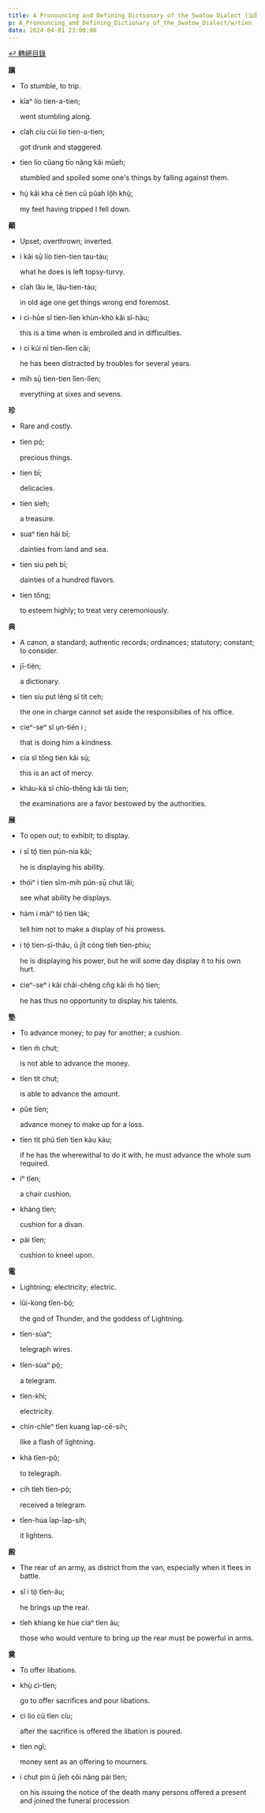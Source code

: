 ```yaml
---
title: A Pronouncing and Defining Dictionary of the Swatow Dialect (汕頭方言音義字典) / tien
p: A_Pronouncing_and_Defining_Dictionary_of_the_Swatow_Dialect/w/tien
date: 2024-04-01 23:00:00
---
```


[↩️ 轉總目錄](/A_Pronouncing_and_Defining_Dictionary_of_the_Swatow_Dialect)


**蹎**
- To stumble, to trip.

- kīaⁿ lío tien-a-tien;

  went stumbling along.

- cîah cíu cùi lío tien-a-tien;

  got drunk and staggered.

- tien lio cŭang tīo nâng kâi mûeh;

  stumbled and spoiled some one's things by falling against them.

- hṳ́ kâi kha cē tien cū pûah lô̤h khṳ̀;

  my feet having tripped I fell down.

**顚**
- Upset; overthrown; inverted.

- i kâi sṳ̄ lío tien-tien tau-táu;

  what he does is left topsy-turvy.

- cîah lău le, lău-tien-táu;

  in old age one get things wrong end foremost.

- i cí-hûe sĭ tien-lîen khùn-khó kâi sî-hāu;

  this is a time when is embroiled and in difficulties.

- i cí kúi nî tien-lîen căi;

  he has been distracted by troubles for several years.

- mih sṳ̄ tien-tien lîen-lîen;

  everything at sixes and sevens.

**珍**
- Rare and costly.

- tien pó̤;

  precious things.

- tien bī;

  delicacies.

- tien sieh;

  a treasure.

- suaⁿ tien hái bī;

  dainties from land and sea.

- tien siu peh bī;

  dainties of a hundred flavors.

- tien tŏng;

  to esteem highly; to treat very ceremoniously.

**典**

- A canon, a standard; authentic records; ordinances; statutory; constant; to consider. 

- jī-tién;

  a dictionary.

- tíen síu put lêng sî tit ceh;

  the one in charge cannot set aside the responsibilies of his office.

- cìeⁿ-seⁿ sĭ ṳn-tién i ;

  that is doing him a kindness.

- cía sĭ tŏng tién kâi sṳ̄;

  this is an act of mercy.

- kháu-kà sĭ chîo-thêng kâi tăi tíen;

  the examinations are a favor bestowed by the authorities.

**展**
- To open out; to exhibit; to display.

- i sĭ tó̤ tíen pún-nía kâi;

  he is displaying his ability.

- thóiⁿ i tíen sĭm-mih pún-sṳ̄ chut lâi;

  see what ability he displays.

- hàm i màiⁿ tó̤ tíen lâk;

  tell him not to make a display of his prowess.

- i tó̤ tíen-sì-thâu, ŭ jît cóng tîeh tíen-phìu;

  he is displaying his power, but he will some day display it to his own hurt.

- cìeⁿ-seⁿ i kâi châi-chêng cn̂g kâi m̄ hó̤ tíen;

  he has thus no opportunity to display his talents.

**墊**
- To advance money; to pay for another; a cushion.

- tĭen m̄ chut;

  is not able to advance the money.

- tĭen tit chut;

  is able to advance the amount.

- pûe tĭen;

  advance money to make up for a loss.

- tĭen tit phû tîeh tĭen kàu kàu;

  if he has the wherewithal to do it with, he must advance the whole sum required.

- íⁿ tĭen;

  a chair cushion.

- khàng tĭen;

  cushion for a divan.

- pài tĭen;

  cushion to kneel upon.

**電**
- Lightning; electricity; electric.

- lûi-kong tĭen-bó̤;

  the god of Thunder, and the goddess of Lightning.

- tĭen-sùaⁿ;

  telegraph wires.

- tĭen-sùaⁿ pò̤;

  a telegram.

- tĭen-khì;

  electricity.

- chin-chĭeⁿ tĭen kuang îap-cē-sih;

  like a flash of lightning.

- khà tĭen-pò̤;

  to telegraph.

- cih tîeh tĭen-pò̤;

  received a telegram.

- tĭen-húa îap-îap-sih;

  it lightens.

**殿**
- The rear of an army, as district from the van, especially when it flees in battle.

- sĭ i tó̤ tĭen-ău;

  he brings up the rear.

- tîeh khìang ke hùe cìaⁿ tĭen ău;

  those who would venture to bring up the rear must be powerful in arms.

**奠**
- To offer libations.

- khṳ̀ cì-tĭen;

  go to offer sacrifices and pour libations.

- cì lío cū tĭen cíu;

  after the sacrifice is offered the libation is poured.

- tĭen ngî;

  money sent as an offering to mourners.

- i chut pìn ŭ jîeh cŏi nâng pái tĭen;

  on his issuing the notice of the death many persons offered a present and joined the funeral procession.